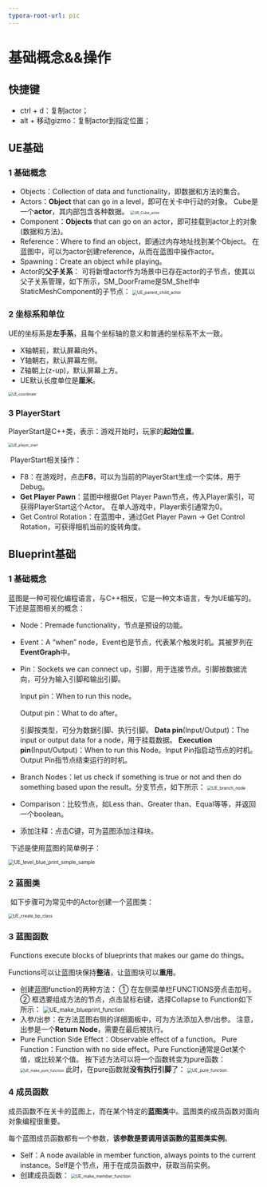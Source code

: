 ```yaml
---
typora-root-url: pic
---
```


# 基础概念&&操作

## 快捷键

- ctrl + d：复制actor；
- alt + 移动gizmo：复制actor到指定位置；

## UE基础

### 1 基础概念

- Objects：Collection of data and functionality，即数据和方法的集合。
- Actors：**Object** that can go in a level，即可在关卡中行动的对象。
  Cube是一个**actor**，其内部包含各种数据。
  <img src="/UE_Cube_actor.png" alt="UE_Cube_actor" style="zoom:50%;" />
- Component：**Objects** that can go on an actor，即可挂载到actor上的对象(数据和方法)。
- Reference：Where to find an object，即通过内存地址找到某个Object。
  在蓝图中，可以为actor创建reference，从而在蓝图中操作actor。
- Spawning：Create an object while playing。
- Actor的**父子关系**：
  可将新增actor作为场景中已存在actor的子节点，使其以父子关系管理，如下所示，SM_DoorFrame是SM_Shelf中StaticMeshComponent的子节点：
  <img src="/UE_parent_child_actor.png" alt="UE_parent_child_actor" style="zoom:60%;" />

### 2 坐标系和单位

​	UE的坐标系是**左手系**，且每个坐标轴的意义和普通的坐标系不太一致。

- X轴朝前，默认屏幕向外。
- Y轴朝右，默认屏幕左侧。
- Z轴朝上(z-up)，默认屏幕上方。
- UE默认长度单位是**厘米**。

<img src="/UE_coordinate.png" alt="UE_coordinate" style="zoom:50%;" />

### 3 PlayerStart

​	PlayerStart是C++类，表示：游戏开始时，玩家的**起始位置**。

<img src="/UE_player_start.png" alt="UE_player_start" style="zoom:50%;" />

​	PlayerStart相关操作：

- F8：在游戏时，点击**F8**，可以为当前的PlayerStart生成一个实体，用于Debug。
- **Get Player Pawn**：蓝图中根据Get Player Pawn节点，传入Player索引，可获得PlayerStart这个Actor。
  在单人游戏中，Player索引通常为0。
- Get Control Rotation：在蓝图中，通过Get Player Pawn -> Get Control Rotation，可获得相机当前的旋转角度。

## Blueprint基础

### 1 基础概念

​	蓝图是一种可视化编程语言，与C++相反，它是一种文本语言，专为UE编写的。下述是蓝图相关的概念：

- Node：Premade functionality，节点是预设的功能。
- Event：A “when” node，Event也是节点，代表某个触发时机。其被罗列在**EventGraph**中。
- Pin：Sockets we can connect up，引脚，用于连接节点。引脚按数据流向，可分为输入引脚和输出引脚。
  
  Input pin：When to run this node。
  
  Output pin：What to do after。
  
  引脚按类型，可分为数据引脚、执行引脚。
  **Data pin**(Input/Output)：The input or output data for a node，用于挂载数据。
  **Execution pin**(Input/Output)：When to run this Node。Input Pin指启动节点的时机。Output Pin指节点结束运行的时机。
  
- Branch Nodes：let us check if something is true or not and then do something based upon the result。分支节点，如下所示：
  <img src="/UE_branch_node.png" alt="UE_branch_node" style="zoom:60%;" />

- Comparison：比较节点，如Less than、Greater than、Equal等等，并返回一个boolean。

- 添加注释：点击C键，可为蓝图添加注释块。

​	下述是使用蓝图的简单例子：

<img src="/UE_level_blue_print_simple_sample.png" alt="UE_level_blue_print_simple_sample" style="zoom:70%;" />

### 2 蓝图类

​	如下步骤可为常见中的Actor创建一个蓝图类：

<img src="/UE_create_bp_class.png" alt="UE_create_bp_class" style="zoom:60%;" />

### 3 蓝图函数

​	Functions execute blocks of blueprints that makes our game do things。

​	Functions可以让蓝图块保持**整洁**，让蓝图块可以**重用**。

- 创建蓝图function的两种方法：
  ① 在左侧菜单栏FUNCTIONS旁点击加号。
  ② 框选要组成方法的节点，点击鼠标右键，选择Collapse to Function如下所示：
  <img src="/UE_make_blueprint_function.png" alt="UE_make_blueprint_function" style="zoom:80%;" />
- 入参/出参：在方法蓝图右侧的详细面板中，可为方法添加入参/出参。
  注意，出参是一个**Return Node**，需要在最后被执行。
- Pure Function
  Side Effect：Observable effect of a function。
  Pure Function：Function with no side effect。Pure Function通常是Get某个值，或比较某个值。
  按下述方法可以将一个函数转变为pure函数：
  <img src="/UE_make_pure_function.png" alt="UE_make_pure_function" style="zoom:50%;" />
  此时，在pure函数就**没有执行引脚**了：
  <img src="/UE_pure_function.png" alt="UE_pure_function" style="zoom:60%;" />

### 4 成员函数

​	成员函数不在关卡的蓝图上，而在某个特定的**蓝图类**中。蓝图类的成员函数对面向对象编程很重要。

​	每个蓝图成员函数都有一个参数，**该参数是要调用该函数的蓝图类实例**。

- Self：A node available in member function, always points to the current instance。Self是个节点，用于在成员函数中，获取当前实例。
- 创建成员函数：
  <img src="/UE_make_member_function.png" alt="UE_make_member_function" style="zoom:60%;" />


